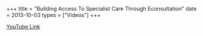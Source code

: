 +++
title = "Building Access To Specialist Care Through Econsultation"
date = 2013-10-03
types = ["Videos"]
+++

[YouTube Link](https://www.youtube.com/watch?v=vdhY8i_UW7c)

